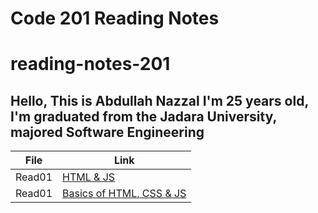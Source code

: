 # Code 201 Reading Notes
# reading-notes-201
## Hello, This is Abdullah Nazzal I'm 25 years old, I'm graduated from the Jadara University, majored Software Engineering 


| File      | Link |
| ----------- | ----------- |
| Read01  | [HTML & JS](class-01.md)|
| Read01  | [Basics of HTML, CSS & JS](class-02.md)|
